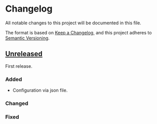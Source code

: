 # Changelog
All notable changes to this project will be documented in this file.

The format is based on [Keep a Changelog](https://keepachangelog.com/en/1.0.0/),
and this project adheres to [Semantic Versioning](https://semver.org/spec/v2.0.0.html).

## [Unreleased]
First release.

### Added
- Configuration via json file.

### Changed

### Fixed


[Unreleased]: https://github.com/VolkerHartmann/metadataHub/compare/cf2eda5...HEAD

